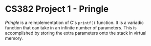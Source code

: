 # CS382 Project 1 - Pringle

*Pringle* is a reimplementation of C's `printf()` function. It is a variadic function that can take in an infinite number of parameters. This is accomplished by storing the extra parameters onto the stack in virtual memory. 
